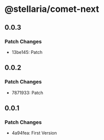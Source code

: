# @stellaria/comet-next

## 0.0.3

### Patch Changes

- 13be145: Patch

## 0.0.2

### Patch Changes

- 7871933: Patch

## 0.0.1

### Patch Changes

- 4a94fea: First Version
